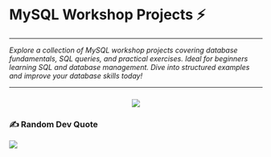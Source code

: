 # MySQL Workshop Projects ⚡

<hr>
<i>Explore a collection of MySQL workshop projects covering database fundamentals, SQL queries, and practical exercises. Ideal for beginners learning SQL and database management. Dive into structured examples and improve your database skills today!</i>
<hr>


###

<div align="center">
  <img src="https://profile-counter.glitch.me/Salik-Seraj/count.svg?"  />
</div>

###

### ✍️ Random Dev Quote
![](https://quotes-github-readme.vercel.app/api?type=horizontal&theme=radical)
